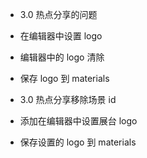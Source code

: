 - 3.0 热点分享的问题
- 在编辑器中设置 logo
- 编辑器中的 logo 清除
- 保存 logo 到 materials

- 3.0 热点分享移除场景 id
- 添加在编辑器中设置展台 logo
- 保存设置的 logo 到 materials